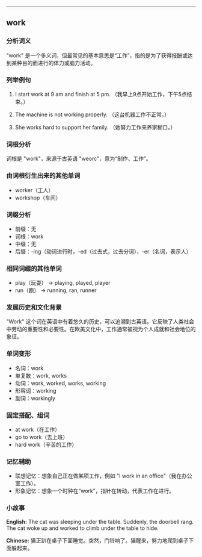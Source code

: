 
---------------
## work
### 分析词义
"work" 是一个多义词，但最常见的基本意思是“工作”，指的是为了获得报酬或达到某种目的而进行的体力或脑力活动。

### 列举例句
1. I start work at 9 am and finish at 5 pm.
   （我早上9点开始工作，下午5点结束。）

2. The machine is not working properly.
   （这台机器工作不正常。）

3. She works hard to support her family.
   （她努力工作来养家糊口。）

### 词根分析
词根是 "work"，来源于古英语 "weorc"，意为“制作、工作”。

### 由词根衍生出来的其他单词
- worker（工人）
- workshop（车间）

### 词缀分析
- 前缀：无
- 词根：work
- 中缀：无
- 后缀：-ing（动词进行时，-ed（过去式，过去分词），-er（名词，表示人）

### 相同词缀的其他单词
- play（玩耍） -> playing, played, player
- run（跑） -> running, ran, runner

### 发展历史和文化背景
"Work" 这个词在英语中有着悠久的历史，可以追溯到古英语。它反映了人类社会中劳动的重要性和必要性。在欧美文化中，工作通常被视为个人成就和社会地位的象征。

### 单词变形
- 名词：work
- 单复数：work, works
- 动词：work, worked, works, working
- 形容词：working
- 副词：workingly

### 固定搭配、组词
- at work（在工作）
- go to work（去上班）
- hard work（辛苦的工作）

### 记忆辅助
- 联想记忆：想象自己正在做某项工作，例如 "I work in an office"（我在办公室工作）。
- 形象记忆：想象一个时钟在“work”，指针在转动，代表工作在进行。

### 小故事
**English:**
The cat was sleeping under the table. Suddenly, the doorbell rang. The cat woke up and worked to climb under the table to hide.

**Chinese:**
猫正趴在桌子下面睡觉。突然，门铃响了。猫醒来，努力地爬到桌子下面躲起来。

